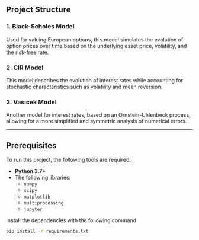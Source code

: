 ## **Project Structure**

### **1. Black-Scholes Model**  
Used for valuing European options, this model simulates the evolution of option prices over time based on the underlying asset price, volatility, and the risk-free rate.

### **2. CIR Model**  
This model describes the evolution of interest rates while accounting for stochastic characteristics such as volatility and mean reversion.

### **3. Vasicek Model**  
Another model for interest rates, based on an Ornstein-Uhlenbeck process, allowing for a more simplified and symmetric analysis of numerical errors.

---

## **Prerequisites**  
To run this project, the following tools are required:  
- **Python 3.7+**  
- The following libraries:  
  - `numpy`  
  - `scipy`  
  - `matplotlib`  
  - `multiprocessing`  
  - `jupyter`  

Install the dependencies with the following command:  
```bash
pip install -r requirements.txt
```
